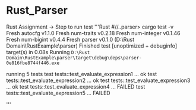 # Rust_Parser
Rust Assignment -> Step to run test
'''Rust
#//..parser> cargo test -v   
       Fresh autocfg v1.1.0
       Fresh num-traits v0.2.18
       Fresh num-integer v0.1.46
       Fresh num-bigint v0.4.4
       Fresh parser v0.1.0 (D:\Rust Domain\RustExample\parser)
    Finished test [unoptimized + debuginfo] target(s) in 0.08s
     Running `D:\Rust Domain\RustExample\parser\target\debug\deps\parser-0e816fbe8744f446.exe`

running 5 tests
test tests::test_evaluate_expression1 ... ok
test tests::test_evaluate_expression2 ... ok
test tests::test_evaluate_expression3 ... ok
test tests::test_evaluate_expression4 ... FAILED
test tests::test_evaluate_expression5 ... FAILED

'''
